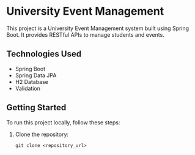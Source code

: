 # University Event Management

This project is a University Event Management system built using Spring Boot. It provides RESTful APIs to manage students and events.

## Technologies Used

- Spring Boot
- Spring Data JPA
- H2 Database
- Validation

## Getting Started

To run this project locally, follow these steps:

1. Clone the repository:

   ```shell
   git clone <repository_url>
